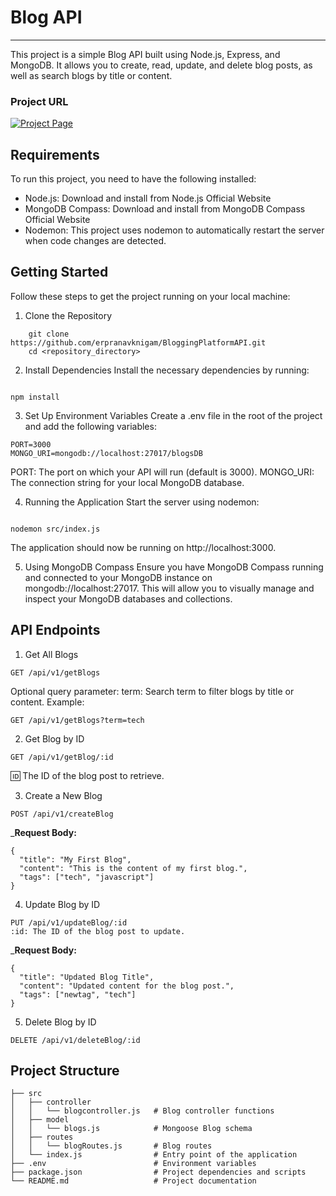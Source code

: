 
# Blog API

---------------------------------------------------------------------------------------------

This project is a simple Blog API built using Node.js, Express, and MongoDB. It allows you to create, read, update, and delete blog posts, as well as search blogs by title or content.

### Project URL
[![Project Page](https://img.shields.io/badge/Project%20Page-Click%20Here-brightgreen)](https://roadmap.sh/projects/blogging-platform-api)

## Requirements
To run this project, you need to have the following installed:

* Node.js: Download and install from Node.js Official Website
* MongoDB Compass: Download and install from MongoDB Compass Official Website
* Nodemon: This project uses nodemon to automatically restart the server when code changes are detected.


## Getting Started
Follow these steps to get the project running on your local machine:

1. Clone the Repository
```
    git clone https://github.com/erpranavknigam/BloggingPlatformAPI.git
    cd <repository_directory>

```

2. Install Dependencies
Install the necessary dependencies by running:
```

npm install

```

3. Set Up Environment Variables
Create a .env file in the root of the project and add the following variables:
```
PORT=3000
MONGO_URI=mongodb://localhost:27017/blogsDB

```
PORT: The port on which your API will run (default is 3000).
MONGO_URI: The connection string for your local MongoDB database.


4. Running the Application
Start the server using nodemon:
```

nodemon src/index.js

```

The application should now be running on http://localhost:3000.

5. Using MongoDB Compass
Ensure you have MongoDB Compass running and connected to your MongoDB instance on mongodb://localhost:27017. This will allow you to visually manage and inspect your MongoDB databases and collections.

## API Endpoints
1. Get All Blogs
```
GET /api/v1/getBlogs
```

Optional query parameter:
term: Search term to filter blogs by title or content.
Example:
```
GET /api/v1/getBlogs?term=tech
```
2. Get Blog by ID
```
GET /api/v1/getBlog/:id
```
:id: The ID of the blog post to retrieve.

3. Create a New Blog
```
POST /api/v1/createBlog
```
___Request Body:__
```
{
  "title": "My First Blog",
  "content": "This is the content of my first blog.",
  "tags": ["tech", "javascript"]
}
```
4. Update Blog by ID
```
PUT /api/v1/updateBlog/:id
:id: The ID of the blog post to update.
```

___Request Body:__
```
{
  "title": "Updated Blog Title",
  "content": "Updated content for the blog post.",
  "tags": ["newtag", "tech"]
}
```

5. Delete Blog by ID
```
DELETE /api/v1/deleteBlog/:id
```

## Project Structure

```
├── src
│   ├── controller
│   │   └── blogcontroller.js   # Blog controller functions
│   ├── model
│   │   └── blogs.js            # Mongoose Blog schema
│   ├── routes
│   │   └── blogRoutes.js       # Blog routes
│   └── index.js                # Entry point of the application
├── .env                        # Environment variables
├── package.json                # Project dependencies and scripts
└── README.md                   # Project documentation

```